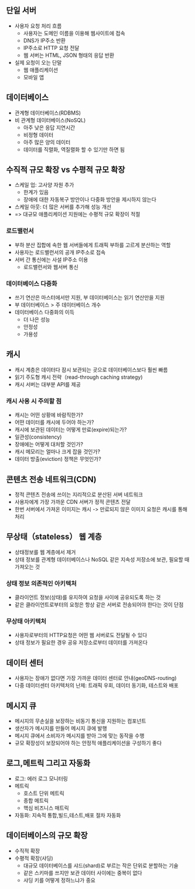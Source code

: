 ## 단일 서버
- 사용자 요청 처리 흐름
  - 사용자는 도메인 이름을 이용해 웹사이트에 접속
  - DNS가 IP주소 반환
  - IP주소로 HTTP 요청 전달
  - 웹 서버는 HTML, JSON 형태의 응답 반환
- 실제 요청이 오는 단말
  - 웹 애플리케이션
  - 모바일 앱
 
## 데이터베이스
- 관계형 데이터베이스(RDBMS)
- 비 관계형 데이터베이스(NoSQL)
  - 아주 낮은 응답 지연시간
  - 비정형 데이터
  - 아주 많은 양의 데이터
  - 데이터를 직렬화, 역질렬화 할 수 있기만 하면 됨
 
## 수직적 규모 확장 vs 수평적 규모 확장
- 스케일 업: 고사양 자원 추가
  - 한계가 있음
  - 장애에 대한 자동복구 방안이나 다중화 방안을 제시하지 않는다
- 스케일 아웃: 더 많은 서버를 추가해 성능 개선
- => 대규모 애플리케이션 지원에는 수평적 규모 확장이 적절

### 로드밸런서
- 부하 분산 집합에 속한 웹 서버들에게 트래픽 부하를 고르게 분산하는 역할
- 사용자는 로드밸런서의 공개 IP주소로 접속
- 서버 간 통신에는 사설 IP주소 이용
  - 로드밸런서와 웹서버 통신

### 데이터베이스 다중화
- 쓰기 연산은 마스터에서만 지원, 부 데이터베이스는 읽기 연산만을 지원
- 부 데이터베이스 > 주 데이터베이스 개수
- 데이터베이스 다중화의 이득
  - 더 나은 성능
  - 안정성
  - 가용성
 
## 캐시
- 캐시 계층은 데이터다 잠시 보관되는 곳으로 데이터베이스보다 훨씬 빠름
- 읽기 주도형 캐시 전략（read-through caching strategy)
- 캐시 서버는 대부분 API를 제공

### 캐시 사용 시 주의할 점
- 캐시는 어떤 상황에 바람직한가?
- 어떤 데이터를 캐시에 두어야 하는가?
- 캐시에 보관된 데이터는 어떻게 만료(expire)되는가?
- 일관성(consistency)
- 장애에는 어떻게 대처할 것인가?
- 캐시 메모리는 얼마나 크게 잡을 것인가?
- 데이터 방출(eviction) 정책은 무엇인가?

## 콘텐츠 전송 네트워크(CDN)
- 정적 콘텐츠 전송에 쓰이는 지리적으로 분산된 서버 네트워크
- 사용자에게 가장 가까운 CDN 서버가 정적 콘텐츠 전달
- 한번 서버에서 가져온 이미지는 캐시 -> 만료되지 않은 이미지 요청은 캐시를 통해 처리

## 무상태（stateless） 웹 계층
- 상태정보를 웹 계층에서 제거
- 상태 정보를 관계형 데이터베이스나 NoSQL 같은 지속성 저장소에 보관, 필요할 때 가져오는 것
### 상태 정보 의존적인 아키텍처
- 클라이언트 정보(상태)를 유지하여 요청을 사이에 공유되도록 하는 것
- 같은 클라이언트로부터의 요청은 항상 같은 서버로 전송되어야 한다는 것이 단점
### 무상태 아키텍처
- 사용자로부터의 HTTP요청은 어떤 웹 서버로도 전달될 수 있다
- 상태 정보가 필요한 경우 공유 저장소로부터 데이터를 가져온다


## 데이터 센터
- 사용자는 장애가 없다면 가장 가까운 데이터 센터로 안내(geoDNS-routing)
- 다중 데이터센터 아키텍처의 난제: 트래픽 우회, 데이터 동기화, 테스트와 배포

## 메시지 큐
- 메시지의 무손실을 보장하는 비동기 통신을 지원하는 컴포넌트
- 생산자가 메시지를 만들어 메시지 큐에 발행
- 메시지 큐에서 소비자가 메시지를 받아 그에 맞는 동작을 수행
- 규모 확장성이 보장되어야 하는 안정적 애플리케이션을 구성하기 좋다

## 로그,메트릭 그리고 자동화
- 로그: 에러 로그 모니터링
- 메트릭
  - 호스트 단위 메트릭
  - 종합 메트릭
  - 핵심 비즈니스 매트릭
- 자동화: 지속적 통합,빌드,테스트,배포 절차 자동화

## 데이터베이스의 규모 확장
- 수직적 확장
- 수평적 확장(샤딩)
  - 대규모 데이터베이스를 샤드(shard)로 부르는 작은 단위로 분할하는 기술
  - 같은 스키마를 쓰지만 보관 데이터 사이에는 중복이 없다
  - 샤딩 키를 어떻게 정하느냐가 중요
